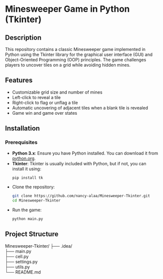 # Minesweeper Game in Python (Tkinter)

## Description

This repository contains a classic Minesweeper game implemented in Python using the Tkinter library for the graphical user interface (GUI) and Object-Oriented Programming (OOP) principles. The game challenges players to uncover tiles on a grid while avoiding hidden mines.

## Features

- Customizable grid size and number of mines
- Left-click to reveal a tile
- Right-click to flag or unflag a tile
- Automatic uncovering of adjacent tiles when a blank tile is revealed
- Game win and game over states

## Installation

### Prerequisites

- **Python 3.x**: Ensure you have Python installed. You can download it from [python.org](https://www.python.org/).
- **Tkinter**: Tkinter is usually included with Python, but if not, you can install it using:
  ```sh
  pip install tk


- Clone the repository:
  ```sh
  git clone https://github.com/nancy-alaa/Minesweeper-Tkinter.git
  cd Minesweeper-Tkinter
  
- Run the game:
  ```sh
  python main.py

## Project Structure

Minesweeper-Tkinter/
├── .idea/                    
├── main.py                   
├── cell.py                  
├── settings.py              
├── utils.py                  
└── README.md                




